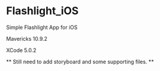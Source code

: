 Flashlight_iOS
==============

Simple Flashlight App for iOS

Mavericks 10.9.2 

XCode 5.0.2


** Still need to add storyboard and some supporting files. **
